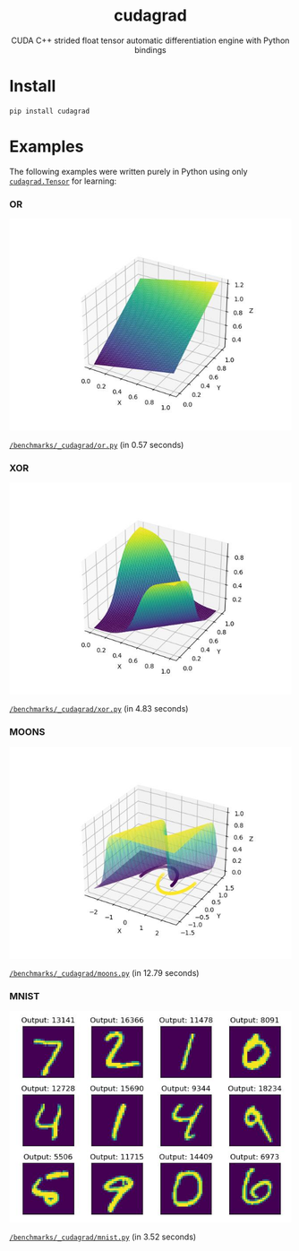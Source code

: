 <div align="center">
<h1>
    <div>cudagrad</div>
</h1>

CUDA C++ strided float tensor automatic differentiation engine with Python bindings

</div>

# Install

```
pip install cudagrad
```

# Examples

The following examples were written purely in Python using only [`cudagrad.Tensor`](./Tensor.ipynb) for learning:


### OR

![](benchmarks/_cudagrad/plots/or.jpg)

[`/benchmarks/_cudagrad/or.py`](https://github.com/yrmo/cudagrad/blob/main/benchmarks/_cudagrad/or.py) (in 0.57 seconds)


### XOR

![](benchmarks/_cudagrad/plots/xor.jpg)

[`/benchmarks/_cudagrad/xor.py`](https://github.com/yrmo/cudagrad/blob/main/benchmarks/_cudagrad/xor.py) (in 4.83 seconds)


### MOONS

![](benchmarks/_cudagrad/plots/moons.jpg)

[`/benchmarks/_cudagrad/moons.py`](https://github.com/yrmo/cudagrad/blob/main/benchmarks/_cudagrad/moons.py) (in 12.79 seconds)


### MNIST

![](benchmarks/_cudagrad/plots/mnist.jpg)

[`/benchmarks/_cudagrad/mnist.py`](https://github.com/yrmo/cudagrad/blob/main/benchmarks/_cudagrad/mnist.py) (in 3.52 seconds)

